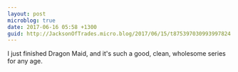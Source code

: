 ```yaml
---
layout: post
microblog: true
date: 2017-06-16 05:58 +1300
guid: http://JacksonOfTrades.micro.blog/2017/06/15/t875397030993997824.html
---
```

I just finished Dragon Maid, and it's such a good, clean, wholesome series for any age.
